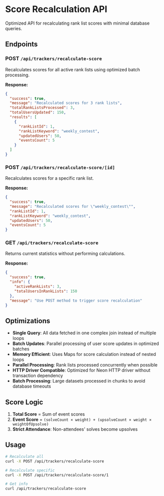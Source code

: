 # Score Recalculation API

Optimized API for recalculating rank list scores with minimal database queries.

## Endpoints

### POST `/api/trackers/recalculate-score`

Recalculates scores for all active rank lists using optimized batch processing.

**Response:**
```json
{
  "success": true,
  "message": "Recalculated scores for 3 rank lists",
  "totalRankListsProcessed": 3,
  "totalUsersUpdated": 150,
  "results": [
    {
      "rankListId": 1,
      "rankListKeyword": "weekly_contest",
      "updatedUsers": 50,
      "eventsCount": 5
    }
  ]
}
```

### POST `/api/trackers/recalculate-score/[id]`

Recalculates scores for a specific rank list.

**Response:**
```json
{
  "success": true,
  "message": "Recalculated scores for \"weekly_contest\"",
  "rankListId": 1,
  "rankListKeyword": "weekly_contest",
  "updatedUsers": 50,
  "eventsCount": 5
}
```

### GET `/api/trackers/recalculate-score`

Returns current statistics without performing calculations.

**Response:**
```json
{
  "success": true,
  "info": {
    "activeRankLists": 3,
    "totalUsersInRankLists": 150
  },
  "message": "Use POST method to trigger score recalculation"
}
```

## Optimizations

- **Single Query**: All data fetched in one complex join instead of multiple loops
- **Batch Updates**: Parallel processing of user score updates in optimized batches
- **Memory Efficient**: Uses Maps for score calculation instead of nested loops
- **Parallel Processing**: Rank lists processed concurrently when possible
- **HTTP Driver Compatible**: Optimized for Neon HTTP driver without transaction dependency
- **Batch Processing**: Large datasets processed in chunks to avoid database timeouts

## Score Logic

1. **Total Score** = Sum of event scores
2. **Event Score** = `(solveCount × weight) + (upsolveCount × weight × weightOfUpsolve)`
3. **Strict Attendance**: Non-attendees' solves become upsolves

## Usage

```bash
# Recalculate all
curl -X POST /api/trackers/recalculate-score

# Recalculate specific
curl -X POST /api/trackers/recalculate-score/1

# Get info
curl /api/trackers/recalculate-score
```
